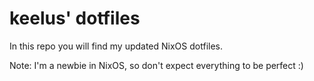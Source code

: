 # keelus' dotfiles
In this repo you will find my updated NixOS dotfiles.

Note: I'm a newbie in NixOS, so don't expect everything to be perfect :)
